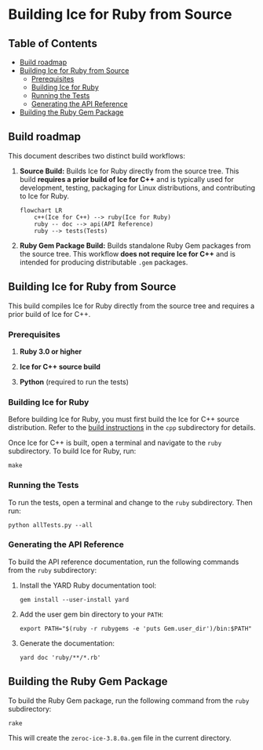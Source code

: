 # Building Ice for Ruby from Source

## Table of Contents

* [Build roadmap](#build-roadmap)
* [Building Ice for Ruby from Source](#building-ice-for-ruby-from-source)
  * [Prerequisites](#prerequisites)
  * [Building Ice for Ruby](#building-ice-for-ruby)
  * [Running the Tests](#running-the-tests)
  * [Generating the API Reference](#generating-the-api-reference)
* [Building the Ruby Gem Package](#building-the-ruby-gem-package)

## Build roadmap

This document describes two distinct build workflows:

1. **Source Build:**
   Builds Ice for Ruby directly from the source tree.
   This build **requires a prior build of Ice for C++** and is typically used for development, testing, packaging for
   Linux distributions, and contributing to Ice for Ruby.

   ```mermaid
   flowchart LR
       c++(Ice for C++) --> ruby(Ice for Ruby)
       ruby -- doc --> api(API Reference)
       ruby --> tests(Tests)
   ```

2. **Ruby Gem Package Build:**
   Builds standalone Ruby Gem packages from the source tree.
   This workflow **does not require Ice for C++** and is intended for producing distributable `.gem` packages.

## Building Ice for Ruby from Source

This build compiles Ice for Ruby directly from the source tree and requires a prior build of Ice for C++.

### Prerequisites

1. **Ruby 3.0 or higher**

2. **Ice for C++ source build**

3. **Python** (required to run the tests)

### Building Ice for Ruby

Before building Ice for Ruby, you must first build the Ice for C++ source distribution.
Refer to the [build instructions](../cpp/BUILDING.md) in the `cpp` subdirectory for details.

Once Ice for C++ is built, open a terminal and navigate to the `ruby` subdirectory.
To build Ice for Ruby, run:

```shell
make
```

### Running the Tests

To run the tests, open a terminal and change to the `ruby` subdirectory. Then run:

```shell
python allTests.py --all
```

### Generating the API Reference

To build the API reference documentation, run the following commands from the `ruby` subdirectory:

1. Install the YARD Ruby documentation tool:

   ```shell
   gem install --user-install yard
   ```

2. Add the user gem bin directory to your `PATH`:

   ```shell
   export PATH="$(ruby -r rubygems -e 'puts Gem.user_dir')/bin:$PATH"
   ```

3. Generate the documentation:

   ```shell
   yard doc 'ruby/**/*.rb'
   ```

## Building the Ruby Gem Package

To build the Ruby Gem package, run the following command from the `ruby` subdirectory:

```shell
rake
```

This will create the `zeroc-ice-3.8.0a.gem` file in the current directory.
